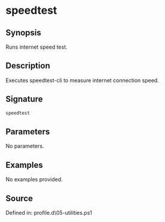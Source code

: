 # speedtest

## Synopsis

Runs internet speed test.

## Description

Executes speedtest-cli to measure internet connection speed.

## Signature

```powershell
speedtest
```

## Parameters

No parameters.

## Examples

No examples provided.

## Source

Defined in: profile.d\05-utilities.ps1
